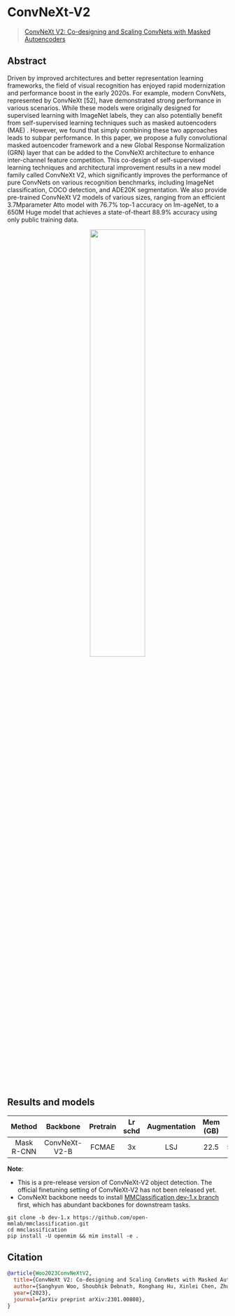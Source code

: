 # ConvNeXt-V2

> [ConvNeXt V2: Co-designing and Scaling ConvNets with Masked Autoencoders](http://arxiv.org/abs/2301.00808)

## Abstract

Driven by improved architectures and better representation learning frameworks, the field of visual recognition has enjoyed rapid modernization and performance boost in the early 2020s. For example, modern ConvNets, represented by ConvNeXt \[52\], have demonstrated strong performance in various scenarios. While these models were originally designed for supervised learning with ImageNet labels, they can also potentially benefit from self-supervised learning techniques such as masked autoencoders (MAE) . However, we found that simply combining these two approaches leads to subpar performance. In this paper, we propose a fully convolutional masked autoencoder framework and a new Global Response Normalization (GRN) layer that can be added to the ConvNeXt architecture to enhance inter-channel feature competition. This co-design of self-supervised learning techniques and architectural improvement results in a new model family called ConvNeXt V2, which significantly improves the performance of pure ConvNets on various recognition benchmarks, including ImageNet classification, COCO detection, and ADE20K segmentation. We also provide pre-trained ConvNeXt V2 models of various sizes, ranging from an efficient 3.7Mparameter Atto model with 76.7% top-1 accuracy on Im-ageNet, to a 650M Huge model that achieves a state-of-theart 88.9% accuracy using only public training data.

<div align=center>
<img src="https://user-images.githubusercontent.com/12907710/212588579-02d621d8-5796-4f0d-b4d2-758fe9c2f395.png" width="50%"/>
</div>

## Results and models

|   Method   |   Backbone    | Pretrain | Lr schd | Augmentation | Mem (GB) | box AP | mask AP |                            Config                            |                                                                                                                                                                                        Download                                                                                                                                                                                         |
| :--------: | :-----------: | :------: | :-----: | :----------: | :------: | :----: | :-----: | :----------------------------------------------------------: | :-------------------------------------------------------------------------------------------------------------------------------------------------------------------------------------------------------------------------------------------------------------------------------------------------------------------------------------------------------------------------------------: |
| Mask R-CNN | ConvNeXt-V2-B |  FCMAE   |   3x    |     LSJ      |   22.5   |  52.9  |  46.4   | [config](./mask-rcnn_convnext-v2-b_fpn_lsj-3x-fcmae_coco.py) | [model](https://download.openmmlab.com/mmdetection/v3.0/convnextv2/mask-rcnn_convnext-v2-b_fpn_lsj-3x-fcmae_coco/mask-rcnn_convnext-v2-b_fpn_lsj-3x-fcmae_coco_20230113_110947-757ee2dd.pth)  \| [log](https://download.openmmlab.com/mmdetection/v3.0/convnextv2/mask-rcnn_convnext-v2-b_fpn_lsj-3x-fcmae_coco/mask-rcnn_convnext-v2-b_fpn_lsj-3x-fcmae_coco_20230113_110947.log.json) |

**Note**:

- This is a pre-release version of ConvNeXt-V2 object detection. The official finetuning setting of ConvNeXt-V2 has not been released yet.
- ConvNeXt backbone needs to install [MMClassification dev-1.x branch](https://github.com/open-mmlab/mmclassification/tree/dev-1.x) first, which has abundant backbones for downstream tasks.

```shell
git clone -b dev-1.x https://github.com/open-mmlab/mmclassification.git
cd mmclassification
pip install -U openmim && mim install -e .
```

## Citation

```bibtex
@article{Woo2023ConvNeXtV2,
  title={ConvNeXt V2: Co-designing and Scaling ConvNets with Masked Autoencoders},
  author={Sanghyun Woo, Shoubhik Debnath, Ronghang Hu, Xinlei Chen, Zhuang Liu, In So Kweon and Saining Xie},
  year={2023},
  journal={arXiv preprint arXiv:2301.00808},
}
```
